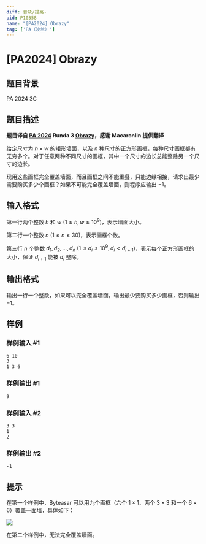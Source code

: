 ```yaml
---
diff: 普及/提高-
pid: P10358
name: "[PA2024] Obrazy"
tag: ['PA（波兰）']
---
```

# [PA2024] Obrazy
## 题目背景

PA 2024 3C
## 题目描述

**题目译自 [PA 2024](https://sio2.mimuw.edu.pl/c/pa-2024-1/dashboard/) Runda 3 [Obrazy](https://sio2.mimuw.edu.pl/c/pa-2024-1/p/obr/)，感谢 Macaronlin 提供翻译**

给定尺寸为 $h\times w$ 的矩形墙面，以及 $n$ 种尺寸的正方形画框，每种尺寸画框都有无穷多个。对于任意两种不同尺寸的画框，其中一个尺寸的边长总能整除另一个尺寸的边长。

现用这些画框完全覆盖墙面，而且画框之间不能重叠，只能边缘相接，请求出最少需要购买多少个画框？如果不可能完全覆盖墙面，则程序应输出 $-1$。
## 输入格式

第一行两个整数 $h$ 和 $w\ (1\le h,w\le 10^9)$，表示墙面大小。

第二行一个整数 $n\ (1\le n\le 30)$，表示画框个数。

第三行 $n$ 个整数 $d_1,d_2,\ldots,d_n\ (1\le d_i\le 10^9,d_i<d_{i+1})$，表示每个正方形画框的大小，保证 $d_{i+1}$ 能被 $d_i$ 整除。
## 输出格式

输出一行一个整数，如果可以完全覆盖墙面，输出最少要购买多少画框，否则输出 $-1$。
## 样例

### 样例输入 #1
```
6 10
3
1 3 6

```
### 样例输出 #1
```
9

```
### 样例输入 #2
```
3 3
1
2

```
### 样例输出 #2
```
-1
```
## 提示

在第一个样例中，Byteasar 可以用九个画框（六个 $1\times 1$、两个 $3\times 3$ 和一个 $6\times 6$）覆盖一面墙，具体如下：

![](https://cdn.luogu.com.cn/upload/image_hosting/t6g3zuws.png)

在第二个样例中，无法完全覆盖墙面。
